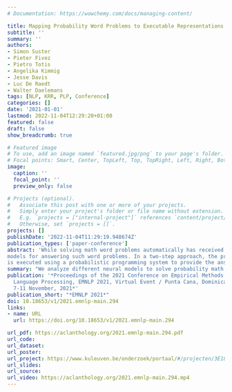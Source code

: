 ```yaml
---
# Documentation: https://wowchemy.com/docs/managing-content/

title: Mapping Probability Word Problems to Executable Representations
subtitle: ''
summary: ''
authors:
- Simon Suster
- Pieter Fivez
- Pietro Totis
- Angelika Kimmig
- Jesse Davis
- Luc De Raedt
- Walter Daelemans
tags: [NLP, KRR, PLP, Conference]
categories: []
date: '2021-01-01'
lastmod: 2022-11-04T12:29:20+01:00
featured: false
draft: false
show_breadcrumb: true

# Featured image
# To use, add an image named `featured.jpg/png` to your page's folder.
# Focal points: Smart, Center, TopLeft, Top, TopRight, Left, Right, BottomLeft, Bottom, BottomRight.
image:
  caption: ''
  focal_point: ''
  preview_only: false

# Projects (optional).
#   Associate this post with one or more of your projects.
#   Simply enter your project's folder or file name without extension.
#   E.g. `projects = ["internal-project"]` references `content/project/deep-learning/index.md`.
#   Otherwise, set `projects = []`.
projects: []
publishDate: '2022-11-04T11:29:19.948674Z'
publication_types: ['paper-conference']
abstract: 'While solving math word problems automatically has received considerable attention in the NLP community, few works have addressed probability word problems specifically. In this paper, we employ and analyse various neural
models for answering such word problems. In a two-step approach, the problem text is first mapped to a formal representation in a declarative language using a sequence-to-sequence model, and then the resulting representation
is executed using a probabilistic programming system to provide the answer. Our best performing model incorporates general-domain contextualised word representations that were finetuned using transfer learning on another in-domain dataset. We also apply end-to-end models to this task, which bring out the importance of the two-step approach in obtaining correct solutions to probability problems.'
summary: "We analyze different neural models to solve probability math word problems in two ways. First, to predict directly the answer in an end-to-end fashion. Second, to map the text to a formal representation used by a probabilistic programming system to compute the answer."
publication: '*Proceedings of the 2021 Conference on Empirical Methods in Natural
  Language Processing, EMNLP 2021, Virtual Event / Punta Cana, Dominican Republic,
  7-11 November, 2021*'
publication_short: "*EMNLP 2021*"
doi: 10.18653/v1/2021.emnlp-main.294
links:
- name: URL
  url: https://doi.org/10.18653/v1/2021.emnlp-main.294

url_pdf: https://aclanthology.org/2021.emnlp-main.294.pdf
url_code: 
url_dataset:
url_poster:
url_project: https://www.kuleuven.be/onderzoek/portaal/#/projecten/3E180082?lang=en&hl=en
url_slides:
url_source:
url_video: https://aclanthology.org/2021.emnlp-main.294.mp4
---
```

